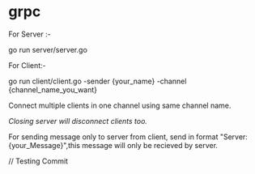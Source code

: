 # grpc

For Server :-

go run server/server.go


For Client:-

go run client/client.go -sender {your_name} -channel {channel_name_you_want}


Connect multiple clients in one channel using same channel name.

*Closing server will disconnect clients too.*

For sending message only to server from client, send in format "Server: {your_Message}",this message will only be recieved by server.

// Testing Commit